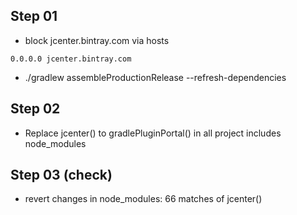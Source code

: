 ## Step 01

- block jcenter.bintray.com via hosts
```
0.0.0.0 jcenter.bintray.com
```
- ./gradlew assembleProductionRelease --refresh-dependencies

## Step 02
- Replace jcenter() to gradlePluginPortal() in all project includes node_modules

## Step 03 (check)
- revert changes in node_modules: 66 matches of jcenter()

